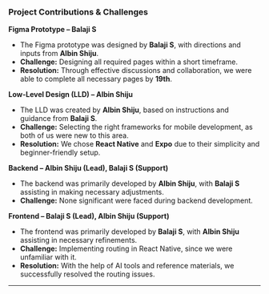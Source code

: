 
### **Project Contributions & Challenges**

**Figma Prototype – Balaji S**

* The Figma prototype was designed by **Balaji S**, with directions and inputs from **Albin Shiju**.
* **Challenge:** Designing all required pages within a short timeframe.
* **Resolution:** Through effective discussions and collaboration, we were able to complete all necessary pages by **19th**.

**Low-Level Design (LLD) – Albin Shiju**

* The LLD was created by **Albin Shiju**, based on instructions and guidance from **Balaji S**.
* **Challenge:** Selecting the right frameworks for mobile development, as both of us were new to this area.
* **Resolution:** We chose **React Native** and **Expo** due to their simplicity and beginner-friendly setup.

**Backend – Albin Shiju (Lead), Balaji S (Support)**

* The backend was primarily developed by **Albin Shiju**, with **Balaji S** assisting in making necessary adjustments.
* **Challenge:** None significant were faced during backend development.

**Frontend – Balaji S (Lead), Albin Shiju (Support)**

* The frontend was primarily developed by **Balaji S**, with **Albin Shiju** assisting in necessary refinements.
* **Challenge:** Implementing routing in React Native, since we were unfamiliar with it.
* **Resolution:** With the help of AI tools and reference materials, we successfully resolved the routing issues.

---

